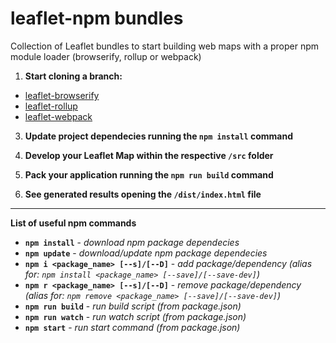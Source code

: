 # leaflet-npm bundles
Collection of Leaflet bundles to start building web maps with a proper npm module loader (browserify, rollup or webpack)

1. **Start cloning a branch:**
- [leaflet-browserify](https://github.com/Raruto/leaflet-bundles/tree/leaflet-browserify)
- [leaflet-rollup](https://github.com/Raruto/leaflet-bundles/tree/leaflet-rollup)
- [leaflet-webpack](https://github.com/Raruto/leaflet-bundles/tree/leaflet-webpack)

3. **Update project dependecies running the `npm install` command**

2. **Develop your Leaflet Map within the respective `/src` folder**

3. **Pack your application running the `npm run build` command**

4. **See generated results opening the `/dist/index.html` file**

---

**List of useful npm commands**

- **`npm install`** - _download npm package dependecies_
- **`npm update`** - _download/update npm package dependecies_
- **`npm i <package_name> [--s]/[--D]`** - _add package/dependency (alias for: `npm install <package_name> [--save]/[--save-dev]`)_
- **`npm r <package_name> [--s]/[--D]`** - _remove package/dependency (alias for: `npm remove <package_name> [--save]/[--save-dev]`)_
- **`npm run build`** - _run build script (from package.json)_
- **`npm run watch`** - _run watch script (from package.json)_
- **`npm start`** - _run start command (from package.json)_

